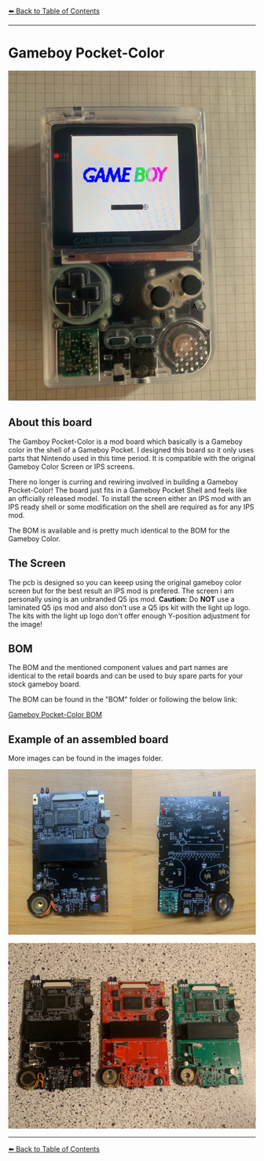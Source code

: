 [:arrow_left: Back to Table of Contents](/../../)

---

# Gameboy Pocket-Color

![](/Pocket-Color/Images/IMG_0426.jpg) 

## About this board
The Gamboy Pocket-Color is a mod board which basically is a Gameboy color in the shell of a Gameboy Pocket.
I designed this board so it only uses parts that Nintendo used in this time period. It is compatible with the original Gameboy Color Screen or IPS screens.

There no longer is curring and rewiring involved in building a Gameboy Pocket-Color!
The board just fits in a Gameboy Pocket Shell and feels like an officially released model.
To install the screen either an IPS mod with an IPS ready shell or some modification on the shell are required as for any IPS mod.

The BOM is available and is pretty much identical to the BOM for the Gameboy Color.

## The Screen
The pcb is designed so you can keeep using the original gameboy color screen but for the best result an IPS mod is prefered.
  The screen i am personally using is an unbranded Q5 ips mod.
  **Caution:** Do **NOT** use a laminated Q5 ips mod and also don't use a Q5 ips kit with the light up logo.
  The kits with the light up logo don't offer enough Y-position adjustment for the image!

## BOM
The BOM and the mentioned component values and part names are identical to the retail boards and can be used to buy spare parts for your stock gameboy board.

The BOM can be found in the "BOM" folder or following the below link:

[Gameboy Pocket-Color BOM](/Pocket-Color/BOM/BOM_MGBC.xlsx)

## Example of an assembled board
More images can be found in the images folder.

![](/Pocket-Color/Images/Pocket_Color_Boards.jpg) 

![](/Pocket-Color/Images/IMG_0714.jpg) 

---
[:arrow_left: Back to Table of Contents](/../../)
